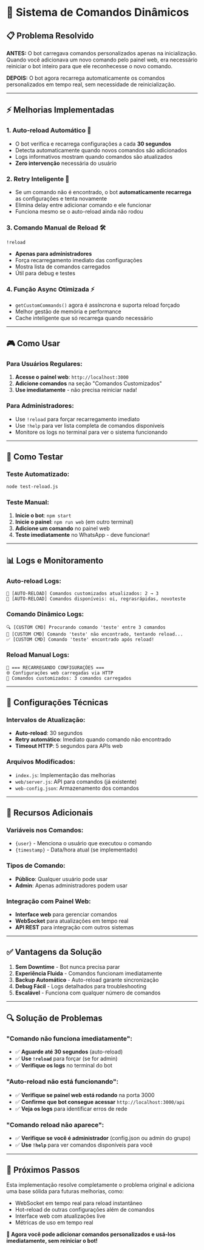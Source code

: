 # 🔄 Sistema de Comandos Dinâmicos

## 📋 Problema Resolvido

**ANTES:** O bot carregava comandos personalizados apenas na inicialização. Quando você adicionava um novo comando pelo painel web, era necessário reiniciar o bot inteiro para que ele reconhecesse o novo comando.

**DEPOIS:** O bot agora recarrega automaticamente os comandos personalizados em tempo real, sem necessidade de reinicialização.

---

## ⚡ Melhorias Implementadas

### 1. **Auto-reload Automático** 🔄
- O bot verifica e recarrega configurações a cada **30 segundos**
- Detecta automaticamente quando novos comandos são adicionados
- Logs informativos mostram quando comandos são atualizados
- **Zero intervenção** necessária do usuário

### 2. **Retry Inteligente** 🎯
- Se um comando não é encontrado, o bot **automaticamente recarrega** as configurações e tenta novamente
- Elimina delay entre adicionar comando e ele funcionar
- Funciona mesmo se o auto-reload ainda não rodou

### 3. **Comando Manual de Reload** 🛠️
```
!reload
```
- **Apenas para administradores**
- Força recarregamento imediato das configurações
- Mostra lista de comandos carregados
- Útil para debug e testes

### 4. **Função Async Otimizada** ⚡
- `getCustomCommands()` agora é assíncrona e suporta reload forçado
- Melhor gestão de memória e performance
- Cache inteligente que só recarrega quando necessário

---

## 🎮 Como Usar

### Para Usuários Regulares:
1. **Acesse o painel web**: `http://localhost:3000`
2. **Adicione comandos** na seção "Comandos Customizados"
3. **Use imediatamente** - não precisa reiniciar nada!

### Para Administradores:
- Use `!reload` para forçar recarregamento imediato
- Use `!help` para ver lista completa de comandos disponíveis
- Monitore os logs no terminal para ver o sistema funcionando

---

## 🧪 Como Testar

### Teste Automatizado:
```bash
node test-reload.js
```

### Teste Manual:
1. **Inicie o bot**: `npm start`
2. **Inicie o painel**: `npm run web` (em outro terminal)
3. **Adicione um comando** no painel web
4. **Teste imediatamente** no WhatsApp - deve funcionar!

---

## 📊 Logs e Monitoramento

### Auto-reload Logs:
```
🔄 [AUTO-RELOAD] Comandos customizados atualizados: 2 → 3
📝 [AUTO-RELOAD] Comandos disponíveis: oi, regrasrápidas, novoteste
```

### Comando Dinâmico Logs:
```
🔍 [CUSTOM CMD] Procurando comando 'teste' entre 3 comandos
🔄 [CUSTOM CMD] Comando 'teste' não encontrado, tentando reload...
✅ [CUSTOM CMD] Comando 'teste' encontrado após reload!
```

### Reload Manual Logs:
```
🔄 === RECARREGANDO CONFIGURAÇÕES ===
🌐 Configurações web carregadas via HTTP
📝 Comandos customizados: 3 comandos carregados
```

---

## 🔧 Configurações Técnicas

### Intervalos de Atualização:
- **Auto-reload**: 30 segundos
- **Retry automático**: Imediato quando comando não encontrado
- **Timeout HTTP**: 5 segundos para APIs web

### Arquivos Modificados:
- `index.js`: Implementação das melhorias
- `web/server.js`: API para comandos (já existente)
- `web-config.json`: Armazenamento dos comandos

---

## 🚀 Recursos Adicionais

### Variáveis nos Comandos:
- `{user}` - Menciona o usuário que executou o comando
- `{timestamp}` - Data/hora atual (se implementado)

### Tipos de Comando:
- **Público**: Qualquer usuário pode usar
- **Admin**: Apenas administradores podem usar

### Integração com Painel Web:
- **Interface web** para gerenciar comandos
- **WebSocket** para atualizações em tempo real
- **API REST** para integração com outros sistemas

---

## ✅ Vantagens da Solução

1. **Sem Downtime** - Bot nunca precisa parar
2. **Experiência Fluida** - Comandos funcionam imediatamente
3. **Backup Automático** - Auto-reload garante sincronização
4. **Debug Fácil** - Logs detalhados para troubleshooting
5. **Escalável** - Funciona com qualquer número de comandos

---

## 🔍 Solução de Problemas

### "Comando não funciona imediatamente":
- ✅ **Aguarde até 30 segundos** (auto-reload)
- ✅ **Use `!reload`** para forçar (se for admin)
- ✅ **Verifique os logs** no terminal do bot

### "Auto-reload não está funcionando":
- ✅ **Verifique se painel web está rodando** na porta 3000
- ✅ **Confirme que bot consegue acessar** `http://localhost:3000/api`
- ✅ **Veja os logs** para identificar erros de rede

### "Comando reload não aparece":
- ✅ **Verifique se você é administrador** (config.json ou admin do grupo)
- ✅ **Use `!help`** para ver comandos disponíveis para você

---

## 🎯 Próximos Passos

Esta implementação resolve completamente o problema original e adiciona uma base sólida para futuras melhorias, como:

- WebSocket em tempo real para reload instantâneo
- Hot-reload de outras configurações além de comandos
- Interface web com atualizações live
- Métricas de uso em tempo real

**🎉 Agora você pode adicionar comandos personalizados e usá-los imediatamente, sem reiniciar o bot!**